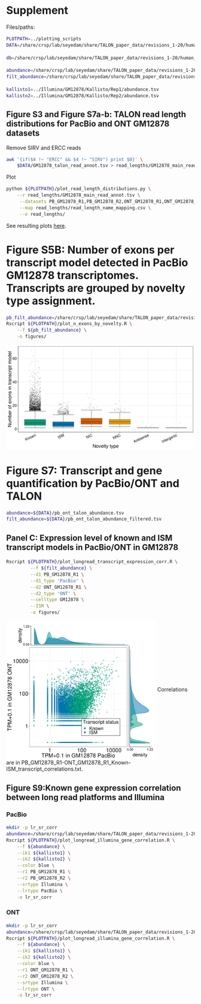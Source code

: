 # Supplement

Files/paths:
```bash
PLOTPATH=../plotting_scripts
DATA=/share/crsp/lab/seyedam/share/TALON_paper_data/revisions_1-20/human_TALON

db=/share/crsp/lab/seyedam/share/TALON_paper_data/revisions_1-20/human_TALON/full_gencode_v29_SIRV_2020-02-29.db

abundance=/share/crsp/lab/seyedam/share/TALON_paper_data/revisions_1-20/human_TALON/ont_talon_abundance.tsv
filt_abundance=/share/crsp/lab/seyedam/share/TALON_paper_data/revisions_1-20/human_TALON/ont_talon_abundance_filtered.tsv

kallisto1=../Illumina/GM12878/Kallisto/Rep1/abundance.tsv
kallisto2=../Illumina/GM12878/Kallisto/Rep2/abundance.tsv
```

## Figure S3 and Figure S7a-b: TALON read length distributions for PacBio and ONT GM12878 datasets

Remove SIRV and ERCC reads
```bash
awk '{if($4 !~ "ERCC" && $4 !~ "SIRV") print $0}' \
    $DATA/GM12878_talon_read_annot.tsv > read_lengths/GM12878_main_read_annot.tsv
```
Plot
```bash
python ${PLOTPATH}/plot_read_length_distributions.py \
    --r read_lengths/GM12878_main_read_annot.tsv \
     --datasets PB_GM12878_R1,PB_GM12878_R2,ONT_GM12878_R1,ONT_GM12878_R2 \
     --map read_lengths/read_length_name_mapping.csv \
     --o read_lengths/
```
See resulting plots [here](https://github.com/dewyman/TALON-paper-2020/tree/master/Supplement/read_lengths).


# Figure S5B: Number of exons per transcript model detected in PacBio GM12878 transcriptomes. Transcripts are grouped by novelty type assignment.
```bash
pb_filt_abundance=/share/crsp/lab/seyedam/share/TALON_paper_data/revisions_1-20/human_TALON/pb_talon_abundance_filtered.tsv
Rscript ${PLOTPATH}/plot_n_exons_by_novelty.R \
    --f ${pb_filt_abundance} \
    -o figures/
```
<img align="center" width="600" src="figures/transcript_exonCount_by_novelty_type.png">

# Figure S7: Transcript and gene quantification by PacBio/ONT and TALON 
```bash
abundance=${DATA}/pb_ont_talon_abundance.tsv
filt_abundance=${DATA}/pb_ont_talon_abundance_filtered.tsv
```

## Panel C: Expression level of known and ISM transcript models in PacBio/ONT in GM12878
```bash
Rscript ${PLOTPATH}/plot_longread_transcript_expression_corr.R \
         --f ${filt_abundance} \
         --d1 PB_GM12878_R1 \
         --d1_type 'PacBio' \
         --d2 ONT_GM12878_R1 \
         --d2_type 'ONT' \
         --celltype GM12878 \
         --ISM \
         -o figures/
```
<img align="center" width="400" src="figures/PB_GM12878_R1-ONT_GM12878_R1_Known-ISM_transcript_correlationPlot.png">
Correlations are in PB_GM12878_R1-ONT_GM12878_R1_Known-ISM_transcript_correlations.txt. 

## Figure S9:Known gene expression correlation between long read platforms and Illumina
### PacBio
```bash
mkdir -p lr_sr_corr
abundance=/share/crsp/lab/seyedam/share/TALON_paper_data/revisions_1-20/human_TALON/pb_talon_abundance.tsv
Rscript ${PLOTPATH}/plot_longread_illumina_gene_correlation.R \
    --f ${abundance} \
    --ik1 ${kallisto1} \
    --ik2 ${kallisto2} \
    --color blue \
    --r1 PB_GM12878_R1 \
    --r2 PB_GM12878_R2 \
    --srtype Illumina \
    --lrtype PacBio \
    -o lr_sr_corr
```
### ONT
```bash
mkdir -p lr_sr_corr
abundance=/share/crsp/lab/seyedam/share/TALON_paper_data/revisions_1-20/human_TALON/ont_talon_abundance.tsv
Rscript ${PLOTPATH}/plot_longread_illumina_gene_correlation.R \
    --f ${abundance} \
    --ik1 ${kallisto1} \
    --ik2 ${kallisto2} \
    --color blue \
    --r1 ONT_GM12878_R1 \
    --r2 ONT_GM12878_R2 \
    --srtype Illumina \
    --lrtype ONT \
    -o lr_sr_corr
```
